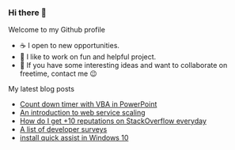 ### Hi there 👋

Welcome to my Github profile

- ☕ I open to new opportunities.
- 🎉 I like to work on fun and helpful project.
- 💬 If you have some interesting ideas and want to collaborate on freetime, contact me 😉

My latest blog posts
<!-- BLOG-POST-LIST:START -->
- [Count down timer with VBA in PowerPoint](https://huntertran.com/2022/04/17/Count-down-timer-with-VBA-in-PowerPoint/)
- [An introduction to web service scaling](https://huntertran.com/2022/01/22/An-introduction-to-web-service-scaling/)
- [How do I get +10 reputations on StackOverflow everyday](https://huntertran.com/2021/09/19/how-do-i-get-10-reputation-on-stackoverflow-everyday/)
- [A list of developer surveys](https://huntertran.com/2021/05/22/A-list-of-developer-surveys/)
- [install quick assist in Windows 10](https://huntertran.com/2020/12/09/install-quick-assist-in-Windows-10/)
<!-- BLOG-POST-LIST:END -->
